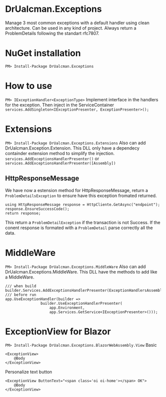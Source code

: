 # DrUalcman.Exceptions
Manage 3 most common exceptions with a default handler using clean architecture. Can be used in any kind of project. 
Always return a ProblemDetails following the standart rfc7807.

# NuGet installation
```PM> Install-Package DrUalcman.Exceptions```

# How to use
```PM> IExceptionHandler<ExceptionType>```
Implement interface in the handlers for the exception. Then inject in the ServiceContainer
```services.AddSingleton<IExceptionPresenter, ExceptionPresenter>();```

# Extensions
```PM> Install-Package DrUalcman.Exceptions.Extensions```
Also can add DrUalcman.Exception.Extension. This DLL only have a dependecy containder extension method to simplify the injection.
```services.AddExceptionsHandlerPresenter()``` or ```services.AddExceptionsHandlerPresenter([Assembly])```
## HttpResponseMessage
We have now a estension method for HttpResponseMessage, return a ```ProblemDetailsException``` to ensure have this exception fromated returned.
```
using HttpResponseMessage response = HttpCliente.GetAsync("endpoint");
response.EnsureSuccessCode();
return response;
```
This return a ```ProblemDetailException``` if the transaction is not Success. If the conent response is formated with a ```ProblemDetail``` parse correctly all the data.

# MiddleWare
```PM> Install-Package DrUalcman.Exceptions.MiddleWare```
Also can add DrUalcman.Exceptions.MiddleWare. This DLL have the methods to add like a MiddleWare.
```
/// when build
builder.Services.AddExceptionsHandlerPresenter(ExceptionHandlersAssemblyHelper.Assembly);
/// before run
app.UseExceptionHandler(builder =>
                builder.UseExceptionHandlerPresenter(
                    app.Environment,
                    app.Services.GetService<IExceptionPresenter>()));
```

# ExceptionView for Blazor
```PM> Install-Package DrUalcman.Exceptions.BlazorWebAssembly.View```
Basic
```
<ExceptionView>
    @Body
</ExceptionView>  
```
Personalize text button
```
<ExceptionView ButtonText="<span class='oi oi-home'></span> OK">
    @Body
</ExceptionView>  
```

